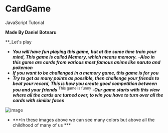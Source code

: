# CardGame
 JavaScript Tutorial

   **Made By Daniel Botnaru**
                                          
					  
   **_Let's play
					   

- ***You will have fun playing this game, but at the same time train your mind,
This game is called Memory, which means memory.***
-***Also in this game are cards from various most famous anime
like naruto and pokemon***
- ***If you want to be challenged in a memory game, this game is for you***
- ***Try to get as _many points as possible_, then challenge your friends to beat your record,
This is how you create good competition between you and your friends***
<sup>This game is funny</sup>
-***Our game starts with this view where all the cards are turned over, to win you have to turn over all the cards with similar faces***










![image](https://user-images.githubusercontent.com/124572811/235663338-2e20a339-53fd-4f8d-ac89-c70034505073.png)

- ***In these images above we can see many colors but above all the childhood of many of us ***


	
